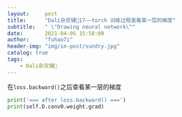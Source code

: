 ```yaml
---
layout:     post
title:      "Dali杂货铺🐰17——torch 训练过程查看某一层的梯度"
subtitle:   " \"Drawing neural network\""
date:       2021-04-05 15:58:00
author:     "fuhao7i"
header-img: "img/in-post/sundry.jpg"
catalog: true
tags:
    - Dali杂货铺🐰
---
```


在`loss.backward()`之后查看某一层的梯度

```python
print('=== after loss.backward() ===')
print(self.D.conv0.weight.grad)
```